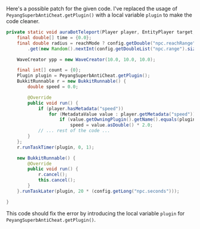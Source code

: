 Here's a possible patch for the given code. I've replaced the usage of `PeyangSuperbAntiCheat.getPlugin()` with a local variable `plugin` to make the code cleaner.

```java
private static void auraBotTeleport(Player player, EntityPlayer target, ItemStack[] arm, boolean reachMode) {
    final double[] time = {0.0};
    final double radius = reachMode ? config.getDouble("npc.reachRange"): config.getDoubleList("npc.range")
        .get(new Random().nextInt(config.getDoubleList("npc.range").size()));

    WaveCreator ypp = new WaveCreator(10.0, 10.0, 10.0);

    final int[] count = {0};
    Plugin plugin = PeyangSuperbAntiCheat.getPlugin();
    BukkitRunnable r = new BukkitRunnable() {
        double speed = 0.0;

        @Override
        public void run() {
            if (player.hasMetadata("speed"))
                for (MetadataValue value : player.getMetadata("speed"))
                    if (value.getOwningPlugin().getName().equals(plugin.getName()))
                        speed = value.asDouble() * 2.0;
            // ... rest of the code ...
        }
    };
    r.runTaskTimer(plugin, 0, 1);

    new BukkitRunnable() {
        @Override
        public void run() {
            r.cancel();
            this.cancel();
        }
    }.runTaskLater(plugin, 20 * (config.getLong("npc.seconds")));

}
```

This code should fix the error by introducing the local variable `plugin` for `PeyangSuperbAntiCheat.getPlugin()`.